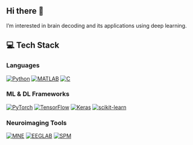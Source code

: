 ## Hi there 👋
I’m interested in brain decoding and its applications using deep learning.

## 💻 Tech Stack
### Languages
[![Python](https://img.shields.io/badge/Python-3776AB?style=flat-square&logo=python&logoColor=white)](https://www.python.org/)
[![MATLAB](https://img.shields.io/badge/MATLAB-0076A8?style=flat-square&logo=Mathworks&logoColor=white)](https://www.mathworks.com/products/matlab.html)
[![C](https://img.shields.io/badge/C-00599C?style=flat-square&logo=c&logoColor=white)](https://www.iso.org/standard/74528.html)

### ML & DL Frameworks
[![PyTorch](https://img.shields.io/badge/PyTorch-EE4C2C?style=flat-square&logo=pytorch&logoColor=white)](https://pytorch.org/)
[![TensorFlow](https://img.shields.io/badge/TensorFlow-FF6F00?style=flat-square&logo=tensorflow&logoColor=white)](https://www.tensorflow.org/)
[![Keras](https://img.shields.io/badge/Keras-D00000?style=flat-square&logo=keras&logoColor=white)](https://keras.io/)
[![scikit-learn](https://img.shields.io/badge/scikit--learn-F7931E?style=flat-square&logo=scikit-learn&logoColor=white)](https://scikit-learn.org/)

### Neuroimaging Tools
[![MNE](https://img.shields.io/badge/MNE-005BBB?style=flat-square)](https://mne.tools/stable/index.html)
[![EEGLAB](https://img.shields.io/badge/EEGLAB-D7412C?style=flat-square)](https://sccn.ucsd.edu/eeglab/index.php)
[![SPM](https://img.shields.io/badge/SPM-F48024?style=flat-square)](https://www.fil.ion.ucl.ac.uk/spm/)
